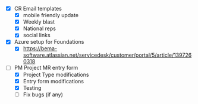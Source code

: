 - [x] CR Email templates
	- [x] mobile friendly update
	- [x] Weekly blast
	- [x] National reps
	- [x] social links
- [x] Azure setup for Foundations
	- [x] https://bema-software.atlassian.net/servicedesk/customer/portal/5/article/1397260318
- [ ] PM Project MR entry form
	- [x] Project Type modifications
	- [x] Entry form modifications
	- [x] Testing
	- [ ] Fix bugs (if any)